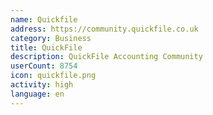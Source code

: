 ```yaml
---
name: Quickfile
address: https://community.quickfile.co.uk
category: Business
title: QuickFile
description: QuickFile Accounting Community
userCount: 8754
icon: quickfile.png
activity: high
language: en
---
```


